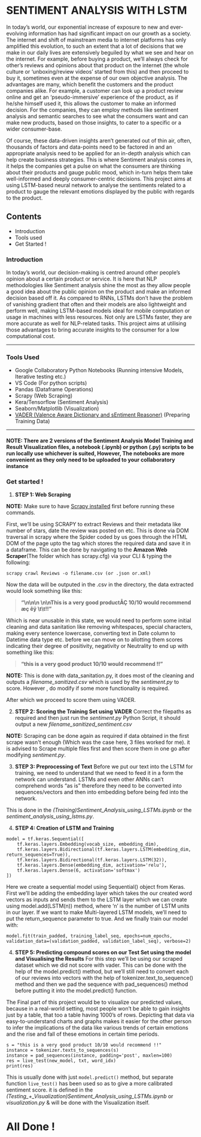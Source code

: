 # **SENTIMENT ANALYSIS WITH LSTM**
In today’s world, our exponential increase of exposure to new and ever-evolving information has had significant impact on our growth as a society. The internet and shift of mainstream media to internet platforms has only amplified this evolution, to such an extent that a lot of decisions that we make in our daily lives are extensively beguiled by what we see and hear on the internet. For example, before buying a product, we’ll always check for other’s reviews and opinions about that product on the internet (the whole culture or ‘unboxing/review videos’ started from this) and then proceed to buy it, sometimes even at the expense of our own objective analysis. The advantages are many, which benefit the customers and the product companies alike. For example, a customer can look up a product review online and get an ‘pseudo-immersive’ experience of the product, as if he/she himself used it, this allows the customer to make an informed decision. For the companies, they can employ methods like sentiment analysis and semantic searches to see what the consumers want and can make new products, based on those insights, to cater to a specific or a wider consumer-base.
  
Of course, these data-driven insights aren’t generated out of thin air, often, thousands of factors and data-points need to be factored in and an appropriate analysis need to be applied for an in-depth analysis which can help create business strategies. This is where Sentiment analysis comes in, it helps the companies get a pulse on what the consumers are thinking about their products and gauge public mood, which in-turn helps them take well-informed and deeply consumer-centric decisions. This project aims at using LSTM-based neural network to analyse the sentiments related to a product to gauge the relevant emotions displayed by the public with regards to the product.


## Contents
* Introduction
* Tools used
* Get Started !

### Introduction
In today’s world, our decision-making is centred around other people’s opinion about a certain product or service. It is here that NLP methodologies like Sentiment analysis shine the most as they allow people a good idea about the public opinion on the product and make an informed decision based off it. 
As compared to RNNs, LSTMs don’t have the problem of vanishing gradient that often and their models are also lightweight and perform well, making LSTM-based models ideal for mobile computation or usage in machines with less resources. Not only are LSTMs faster, they are more accurate as well for NLP-related tasks. This project aims at utilising those advantages to bring accurate insights to the consumer for a low computational cost.

---

### Tools Used
* Google Collaboratory Python Notebooks (Running intensive Models, Iterative testing etc.)
* VS Code (For python scripts)
* Pandas (Dataframe Operations)
* Scrapy (Web Scraping)
* Kera/Tensorflow (Sentiment Analysis)
* Seaborn/Matplotlib (Visualization)
* [VADER (Valence Aware Dictionary and sEntiment Reasoner)](https://github.com/cjhutto/vaderSentiment) (Preparing Training Data)

---

#### NOTE: There are 2 versions of the Sentiment Analysis Model Training and Result Visualization files, a notebook (.ipynb) or python (.py) scripts to be run locally use whichever is suited, However, The notebooks are more convenient as they only need to be uploaded to your collaboratory instance

### Get started !
1. **STEP 1: Web Scraping**

**NOTE:** Make sure to have [Scrapy installed](https://docs.scrapy.org/en/latest/intro/install.html) first before running these commands.
 
First, we’ll be using SCRAPY to extract Reviews and their metadata like number of stars, date the review was posted on etc. This is done via DOM traversal in scrapy where the Spider coded by us goes through the HTML DOM of the page upto the tag which stores the required data and save it in a dataframe. This can be done by navigating to the **Amazon Web Scraper**(The folder which has scrapy.cfg) via your CLI & typing the following:

```
scrapy crawl Reviews -o filename.csv (or .json or.xml)
```

Now the data will be outputed in the .csv in the directory, the data extracted would look something like this:
 
> **“\n\n\n \n\nThis is a very good productÅÇ 10/10 would recommend æç êÿ \t\t!!”**
 
Which is near unusable in this state, we would need to perform some initial cleaning and data sanitation like removing whitespaces, special characters, making every sentence lowercase, converting text in Date column to Datetime data type etc. before we can move on to allotting them scores indicating their degree of positivity, negativity or Neutrality to end up with something like this:
 
> **“this is a very good product 10/10 would recommend !!”**
 
**NOTE:** This is done with data_sanitation.py, it does most of the cleaning and outputs a *filename_sanitized.csv* which is used by the *sentiment.py* to score. However , do modify if some more functionality is required.
 
After which we proceed to score them using VADER.
 
2. **STEP 2: Scoring the Training Set using VADER**
Correct the filepaths as required and then just run the *sentiment.py* Python Script, it should output a new *filename_sanitized_sentiment.csv*
 
**NOTE:** Scraping can be done again as required if data obtained in the first scrape wasn't enough (Which was the case here, 3 files worked for me). it is advised to Scrape multiple files first and then score them in one go after modifying *sentiment.py*.
 
3. **STEP 3: Preprocessing of Text**
Before we put our text into the LSTM for training, we need to understand that we need to feed it in a form the network can understand. LSTMs and even other ANNs can’t comprehend words “as is” therefore they need to be converted into sequences/vectors and then into embedding before being fed into the network.
 
This is done in the *(Training)Sentiment_Analysis_using_LSTMs.ipynb* or the *sentiment_analysis_using_lstms.py*.
 
4. **STEP 4: Creation of LSTM and Training**
```
model = tf.keras.Sequential([
    tf.keras.layers.Embedding(vocab_size, embedding_dim),
    tf.keras.layers.Bidirectional(tf.keras.layers.LSTM(embedding_dim, return_sequences=True)),
    tf.keras.layers.Bidirectional(tf.keras.layers.LSTM(32)),
    tf.keras.layers.Dense(embedding_dim, activation='relu'),
    tf.keras.layers.Dense(6, activation='softmax')
])
```
Here we create a sequential model using Sequential() object from Keras. First we’ll be adding the embedding layer which takes the our created word vectors as inputs and sends them to the LSTM layer which we can create using model.add(LSTM(n)) method, where ‘n’ is the number of LSTM units in our layer. If we want to make Multi-layered LSTM models, we’ll need to put the return_sequence parameter to true.
And we finally train our model with:
```
model.fit(train_padded, training_label_seq, epochs=num_epochs, validation_data=(validation_padded, validation_label_seq), verbose=2)
```
 
4. **STEP 5: Predicting compound scores on our Test Set using the model and Visualising the Results**
For this step we’ll be using our scraped dataset which we did not score with vader. This can be done with the help of the model.predict() method, but we’ll still need to convert each of our reviews into vectors with the help of tokenizer.text_to_sequence() method and then we pad the sequence with pad_sequences() method before putting it into the model.predict() function.

The Final part of this project would be to visualize our predicted values, because in a real-world setting, most people won’t be able to gain insights just by a table, that too a table having 1000’s of rows. Depicting that data via easy-to-understand charts and graphs makes it easier for the other person to infer the implications of the data like various trends of certain emotions and the rise and fall of these emotions in certain time periods.
```
s = "this is a very good product 10/10 would recommend !!"
instance = tokenizer.texts_to_sequences(s)
instance = pad_sequences(instance, padding='post', maxlen=100)
res = live_test(new_model, txt, word_idx)
print(res)
```
This is usually done with just ```model.predict()``` method, but separate function ```live_test()``` has been used so as to give a more calibrated sentiment score. it is defined in the *(Testing_+_Visualization)Sentiment_Analysis_using_LSTMs.ipynb* or *visualization.py* & will be done with the Visualization itself.

# All Done ! 

